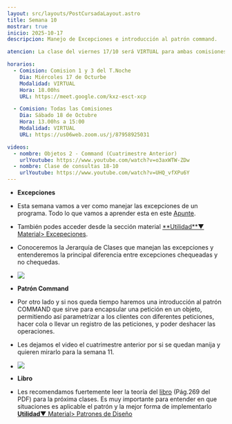```yaml
---
layout: src/layouts/PostCursadaLayout.astro
title: Semana 10
mostrar: true
inicio: 2025-10-17
descripcion: Manejo de Excepciones e introducción al patrón command.

atencion: La clase del viernes 17/10 será VIRTUAL para ambas comisiones, 1 y 3.

horarios:
  - Comision: Comision 1 y 3 del T.Noche
    Dia: Miércoles 17 de Octurbe
    Modalidad: VIRTUAL
    Hora: 18.00hs
    URL: https://meet.google.com/kxz-esct-xcp

  - Comision: Todas las Comisiones
    Dia: Sábado 18 de Octubre
    Hora: 13.00hs a 15:00
    Modalidad: VIRTUAL
    URL: https://us06web.zoom.us/j/87958925031

videos:
  - nombre: Objetos 2 - Command (Cuatrimestre Anterior)
    urlYoutube: https://www.youtube.com/watch?v=o3axWTW-ZDw
  - nombre: Clase de consultas 18-10
    urlYoutube: https://www.youtube.com/watch?v=UHQ_vfXPu6Y
---
```


- **Excepciones**
- Esta semana vamos a ver como manejar las excepciones de un programa. Todo lo que vamos a aprender esta en este <a href="https://docs.google.com/document/d/1Yy4YA3E_Gsuh7kcxbdRSpMsQat5PArnOEZWdnggzq7g/edit?tab=t.0#heading=h.c8inh48wd2fd" target="_blank"> Apunte</a>.

- También podes acceder desde la sección material <a href="/material#excepciones" target="_blank">\*\*Utilidad\*\*▼ Material> Excepeciones</a>.

- Conoceremos la Jerarquía de Clases que manejan las excepciones y entenderemos la principal diferencia entre excepciones chequeadas y no chequedas.
- <div ><img src="/img/JerarquiaExcepciones.png"></img></div>

- **Patrón Command**
- Por otro lado y si nos queda tiempo haremos una introducción al patrón COMMAND que sirve para encapsular una petición en un objeto, permitiendo así parametrizar a los clientes con diferentes peticiones, hacer cola o llevar un registro de las peticiones, y poder deshacer las operaciones.

- Les dejamos el video el cuatrimestre anterior por si se quedan manija y quieren mirarlo para la semana 11.

- <div ><img src="/img/command.png"></img></div>

- **Libro**
- Les recomendamos fuertemente leer la teoría del <a href="https://drive.google.com/file/d/1-1ZfcI9UYGHgcRHTmO5wryfb7y3eEKX7/view" target="_blank"> libro</a> (Pág.269 del PDF) para la próxima clases. Es muy importante para entender en que situaciones es aplicable el patrón y la mejor forma de implementarlo <a href="/material#comportamiento" target="_blank">**Utilidad**▼ Material> Patrones de Diseño</a>
